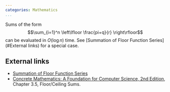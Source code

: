 ```yaml
---
categories: Mathematics
...
```


Sums of the form $$\sum_{i=1}^n \left\lfloor \frac{pi+q}{r} \right\rfloor$$ can be evaluated in $O(\log n)$ time. See [Summation of Floor Function Series](#External links) for a special case.

## External links
- [Summation of Floor Function Series](http://mathforum.org/library/drmath/view/73120.html)
- [Concrete Mathematics: A Foundation for Computer Science, 2nd Edition](http://www.informit.com/store/concrete-mathematics-a-foundation-for-computer-science-9780201558029), Chapter 3.5, Floor/Ceiling Sums.